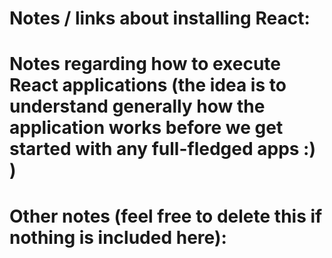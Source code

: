 # Notes / links about installing React:


# Notes regarding how to execute React applications (the idea is to understand generally how the application works before we get started with any full-fledged apps :) )


# Other notes (feel free to delete this if nothing is included here):
